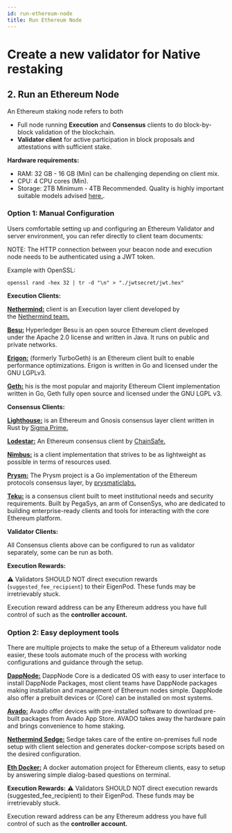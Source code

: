 ```yaml
---
id: run-ethereum-node
title: Run Ethereum Node
---
```


# Create a new validator for Native restaking

## 2. Run an Ethereum Node

An Ethereum staking node refers to both 
- Full node running **Execution** and **Consensus** clients to do block-by-block validation of the blockchain.
- **Validator client** for active participation in block proposals and attestations with sufficient stake.

**Hardware requirements:**

- RAM: 32 GB - 16 GB (Min) can be challenging depending on client mix.
- CPU: 4 CPU cores (Min).
- Storage: 2TB Minimum - 4TB Recommended. Quality is highly important suitable models advised [here.](https://gist.github.com/yorickdowne/f3a3e79a573bf35767cd002cc977b038).

### Option 1: Manual Configuration

Users comfortable setting up and configuring an Ethereum Validator and server environment, you can refer directly to client team documents:  

NOTE: The HTTP connection between your beacon node and execution node needs to be authenticated using a JWT token.

Example with OpenSSL:
```
openssl rand -hex 32 | tr -d "\n" > "./jwtsecret/jwt.hex"
```

**Execution Clients:**

[**Nethermind:**](https://nethermind.io/nethermind-client/) client is an Execution layer client developed by the [Nethermind team.](https://docs.nethermind.io/)

[**Besu:**](https://besu.hyperledger.org/) Hyperledger Besu is an open source Ethereum client developed under the Apache 2.0 license and written in Java. It runs on public and private networks.

[**Erigon:**](https://github.com/ledgerwatch/erigon) (formerly TurboGeth) is an Ethereum client built to enable performance optimizations. Erigon is written in Go and licensed under the GNU LGPLv3.

[**Geth:**](https://geth.ethereum.org/) his is the most popular and majority Ethereum Client implementation written in Go, Geth fully open source and licensed under the GNU LGPL v3.

**Consensus Clients:**

[**Lighthouse:**](https://lighthouse.sigmaprime.io/) is an Ethereum and Gnosis consensus layer client written in Rust by [Sigma Prime.](https://lighthouse.sigmaprime.io/)

[**Lodestar:**](https://lodestar.chainsafe.io/) An Ethereum consensus client by [ChainSafe.](https://lodestar.chainsafe.io/)

[**Nimbus:**](https://nimbus.team/) is a client implementation that strives to be as lightweight as possible in terms of resources used. 

[**Prysm:**](https://docs.prylabs.network/docs/getting-started/) The Prysm project is a Go implementation of the Ethereum protocols consensus layer, by [prysmaticlabs.](https://prysmaticlabs.com/)

[**Teku:**](https://consensys.net/knowledge-base/ethereum-2/teku/) is a consensus client built to meet institutional needs and security requirements. Built by PegaSys, an arm of ConsenSys, who are dedicated to building enterprise-ready clients and tools for interacting with the core Ethereum platform.

**Validator Clients:**

All Consensus clients above can be configured to run as validator separately, some can be run as both.

**Execution Rewards:**

:warning: Validators SHOULD NOT direct execution rewards (`suggested_fee_recipient`) to their EigenPod. These funds may be irretrievably stuck.

Execution reward address can be any Ethereum address you have full control of such as the **controller account.**


### Option 2: Easy deployment tools

There are multiple projects to make the setup of a Ethereum validator node easier, these tools automate much of the process with working configurations and guidance through the setup.

[**DappNode:**](https://docs.dappnode.io/docs/user/install/overview/) 
DappNode Core is a dedicated OS with easy to user interface to install DappNode Packages, most client teams have DappNode packages making installation and management of Ethereum nodes simple. DappNode also offer a prebuilt devices or (Core) can be installed on most systems.

[**Avado:**](https://ava.do/ethereum-staking/)
Avado offer devices with pre-installed software to download pre-built packages from Avado App Store. AVADO takes away the hardware pain and brings convenience to home staking.

[**Nethermind Sedge:**](https://docs.sedge.nethermind.io/docs/intro)
Sedge takes care of the entire on-premises full node setup with client selection and generates docker-compose scripts based on the desired configuration.

[**Eth Docker:**](https://eth-docker.net/) 
A docker automation project for Ethereum clients, easy to setup by answering simple dialog-based questions on terminal.


**Execution Rewards:**
:warning: Validators SHOULD NOT direct execution rewards (suggested_fee_recipient) to their EigenPod. These funds may be irretrievably stuck.

Execution reward address can be any Ethereum address you have full control of such as the **controller account.**